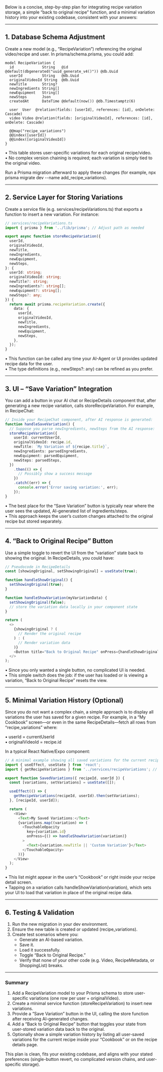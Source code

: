 Below is a concise, step-by-step plan for integrating recipe variation storage, a simple “back to original recipe” function, and a minimal variation history into your existing codebase, consistent with your answers:

---

## 1. Database Schema Adjustment

Create a new model (e.g., “RecipeVariation”) referencing the original video/recipe and user. In prisma/schema.prisma, you could add:

```prisma
model RecipeVariation {
  id             String   @id @default(dbgenerated("uuid_generate_v4()")) @db.Uuid
  userId         String   @db.Uuid
  originalVideoId String  @db.Uuid
  newTitle       String?
  newIngredients String[]
  newEquipment   String[]
  newSteps       Json
  createdAt      DateTime @default(now()) @db.Timestamptz(6)
  
  user  User  @relation(fields: [userId], references: [id], onDelete: Cascade)
  video Video @relation(fields: [originalVideoId], references: [id], onDelete: Cascade)

  @@map("recipe_variations")
  @@index([userId])
  @@index([originalVideoId])
}
```

• This table stores user-specific variations for each original recipe/video.  
• No complex version chaining is required; each variation is simply tied to the original video.

Run a Prisma migration afterward to apply these changes (for example, npx prisma migrate dev --name add_recipe_variations).

---

## 2. Service Layer for Storing Variations

Create a service file (e.g. services/recipeVariations.ts) that exports a function to insert a new variation. For instance:

```typescript
// services/recipeVariations.ts
import { prisma } from '../lib/prisma'; // Adjust path as needed

export async function storeRecipeVariation({
  userId,
  originalVideoId,
  newTitle,
  newIngredients,
  newEquipment,
  newSteps,
}: {
  userId: string;
  originalVideoId: string;
  newTitle?: string;
  newIngredients?: string[];
  newEquipment?: string[];
  newSteps?: any;
}) {
  return await prisma.recipeVariation.create({
    data: {
      userId,
      originalVideoId,
      newTitle,
      newIngredients,
      newEquipment,
      newSteps,
    },
  });
}
```

• This function can be called any time your AI-Agent or UI provides updated recipe data for the user.  
• The type definitions (e.g., newSteps?: any) can be refined as you prefer.

---

## 3. UI – “Save Variation” Integration

You can add a button in your AI chat or RecipeDetails component that, after generating a new recipe variation, calls storeRecipeVariation. For example, in RecipeChat:

```typescript
// Inside your RecipeChat component, after AI response is generated:
function handleSaveVariation() {
  // Suppose you parse newIngredients, newSteps from the AI response:
  storeRecipeVariation({
    userId: currentUserId,
    originalVideoId: recipe.id,
    newTitle: `My Variation of ${recipe.title}`,
    newIngredients: parsedIngredients,
    newEquipment: parsedEquipment,
    newSteps: parsedSteps,
  })
    .then(() => {
      // Possibly show a success message
    })
    .catch((err) => {
      console.error('Error saving variation:', err);
    });
}
```

• The best place for the “Save Variation” button is typically near where the user sees the updated, AI-generated list of ingredients/steps.  
• This approach keeps the user’s custom changes attached to the original recipe but stored separately.

---

## 4. “Back to Original Recipe” Button

Use a simple toggle to revert the UI from the “variation” state back to showing the original. In RecipeDetails, you could have:

```typescript
// Pseudocode in RecipeDetails
const [showingOriginal, setShowingOriginal] = useState(true);

function handleShowOriginal() {
  setShowingOriginal(true);
}

function handleShowVariation(myVariationData) {
  setShowingOriginal(false);
  // store the variation data locally in your component state
}

return (
  <>
    {showingOriginal ? (
      // Render the original recipe
    ) : (
      // Render variation data
    )}
    <Button title="Back to Original Recipe" onPress={handleShowOriginal} />
  </>
);
```

• Since you only wanted a single button, no complicated UI is needed.  
• This simple switch does the job: if the user has loaded or is viewing a variation, “Back to Original Recipe” resets the view.

---

## 5. Minimal Variation History (Optional)

Since you do not want a complex chain, a simple approach is to display all variations the user has saved for a given recipe. For example, in a “My Cookbook” screen—or even in the same RecipeDetails—fetch all rows from “recipe_variations” where:

• userId = currentUserId  
• originalVideoId = recipe.id

In a typical React Native/Expo component:

```typescript
// A minimal example showing all saved variations for the current recipe:
import { useEffect, useState } from 'react';
import { getRecipeVariations } from '../services/recipeVariations'; // your new fetch function

export function SavedVariations({ recipeId, userId }) {
  const [variations, setVariations] = useState([]);

  useEffect(() => {
    getRecipeVariations(recipeId, userId).then(setVariations);
  }, [recipeId, userId]);

  return (
    <View>
      <Text>My Saved Variations:</Text>
      {variations.map((variation) => (
        <TouchableOpacity
          key={variation.id}
          onPress={() => handleShowVariation(variation)}
        >
          <Text>{variation.newTitle || 'Custom Variation'}</Text>
        </TouchableOpacity>
      ))}
    </View>
  );
}
```

• This list might appear in the user’s “Cookbook” or right inside your recipe detail screen.  
• Tapping on a variation calls handleShowVariation(variation), which sets your UI to load that variation in place of the original recipe data.

---

## 6. Testing & Validation

1. Run the new migration in your dev environment.  
2. Ensure the new table is created or updated (recipe_variations).  
3. Create test scenarios where you:  
   - Generate an AI-based variation.  
   - Save it.  
   - Load it successfully.  
   - Toggle “Back to Original Recipe.”  
   - Verify that none of your other code (e.g. Video, RecipeMetadata, or ShoppingList) breaks.

---

### Summary

1. Add a RecipeVariation model to your Prisma schema to store user-specific variations (one row per user + originalVideo).  
2. Create a minimal service function (storeRecipeVariation) to insert new variations.  
3. Provide a “Save Variation” button in the UI, calling the store function after receiving AI-generated changes.  
4. Add a “Back to Original Recipe” button that toggles your state from user-stored variation data back to the original.  
5. Optionally show a simple variation history by listing all user-saved variations for the current recipe inside your “Cookbook” or on the recipe details page.

This plan is clean, fits your existing codebase, and aligns with your stated preferences (single-button revert, no complicated version chains, and user-specific storage).
